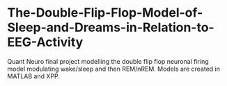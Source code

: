 # The-Double-Flip-Flop-Model-of-Sleep-and-Dreams-in-Relation-to-EEG-Activity
Quant Neuro final project modelling the double flip flop neuronal firing model modulating wake/sleep and then REM/nREM. Models are created in MATLAB and XPP.
